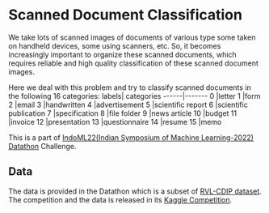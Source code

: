 # Scanned Document Classification
We take lots of scanned images of documents of various type some taken on handheld devices, some using scanners, etc. So, it becomes increasingly important to organize these scanned documents, which requires reliable and high quality classification of these scanned document images.

Here we deal with this problem and try to classify scanned documents in the following 16 categories:
labels| 	categories
------|-------
0 	|letter
1 	|form
2 	|email
3 	|handwritten
4 	|advertisement
5 	|scientific report
6 	|scientific publication
7 	|specification
8 	|file folder
9 	|news article
10 	|budget
11 	|invoice
12 	|presentation
13 	|questionnaire
14 	|resume
15 	|memo

This is a part of [IndoML22(Indian Symposium of Machine Learning-2022)](https://indoml.in/) [Datathon](https://sites.google.com/view/datathonindoml/home) Challenge.

## Data
The data is provided in the Datathon which is a subset of [RVL-CDIP dataset](https://adamharley.com/rvl-cdip/). The competition and the data is released in its [Kaggle Competition](https://www.kaggle.com/competitions/datathonindoml-2022).
